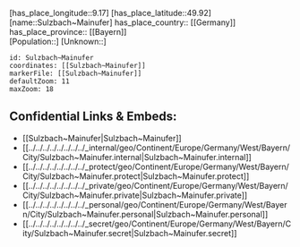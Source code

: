 ﻿---
location: [49.92,9.17] 
mapzoom: [7,12] 
mapmarker: city 
type: City
tags:
- geo/City


SpocWebEntityId: 34660
isDeleted: false
confidential: public

---
[has_place_longitude::9.17] 
[has_place_latitude::49.92] 
[name::Sulzbach~Mainufer] 
has_place_country:: [[Germany]]  
has_place_province:: [[Bayern]]  
[Population::] 
[Unknown::] 


```leaflet
id: Sulzbach~Mainufer
coordinates: [[Sulzbach~Mainufer]] 
markerFile: [[Sulzbach~Mainufer]] 
defaultZoom: 11 
maxZoom: 18
```


## Confidential Links & Embeds: 
- [[Sulzbach~Mainufer|Sulzbach~Mainufer]]  
- [[../../../../../../../../_internal/geo/Continent/Europe/Germany/West/Bayern/City/Sulzbach~Mainufer.internal|Sulzbach~Mainufer.internal]] 
- [[../../../../../../../../_protect/geo/Continent/Europe/Germany/West/Bayern/City/Sulzbach~Mainufer.protect|Sulzbach~Mainufer.protect]] 
- [[../../../../../../../../_private/geo/Continent/Europe/Germany/West/Bayern/City/Sulzbach~Mainufer.private|Sulzbach~Mainufer.private]] 
- [[../../../../../../../../_personal/geo/Continent/Europe/Germany/West/Bayern/City/Sulzbach~Mainufer.personal|Sulzbach~Mainufer.personal]] 
- [[../../../../../../../../_secret/geo/Continent/Europe/Germany/West/Bayern/City/Sulzbach~Mainufer.secret|Sulzbach~Mainufer.secret]] 
